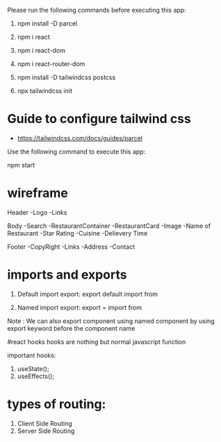 Please run the following commands before executing this app:

1. npm install -D parcel

2. npm i react

3. npm i react-dom

4. npm i react-router-dom

5. npm install -D tailwindcss postcss

6. npx tailwindcss init

# Guide to configure tailwind css

- https://tailwindcss.com/docs/guides/parcel

Use the following command to execute this app:

npm start

# wireframe

Header
-Logo
-Links

Body
-Search
-RestaurantContainer
-RestaurantCard
-Image
-Name of Restaurant
-Star Rating
-Cuisine
-Delievery Time

Footer
-CopyRight
-Links
-Address
-Contact

# imports and exports

1. Default import export:
   export default <component name>
   import <component name> from <path>

2. Named import export:
   export <variable name> = <assigned value>
   import <variable name> from <path>

Note : We can also export component using named component by using export keyword before the component name

#react hooks
hooks are nothing but normal javascript function

important hooks:

1. useState();
2. useEffects();

# types of routing:

1. Client Side Routing
2. Server Side Routing
